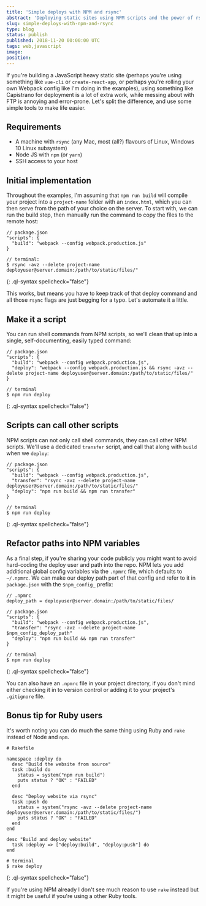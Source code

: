 ```yaml
---
title: 'Simple deploys with NPM and rsync'
abstract: 'Deploying static sites using NPM scripts and the power of rsync'
slug: simple-deploys-with-npm-and-rsync
type: blog
status: publish
published: 2018-11-20 00:00:00 UTC
tags: web,javascript
image: 
position: 
---
```


If you\'re building a JavaScript heavy static site (perhaps you\'re
using something like `vue-cli` or `create-react-app`, or perhaps you\'re
rolling your own Webpack config like I\'m doing in the examples), using
something like Capistrano for deployment is a lot of extra work, while
messing about with FTP is annoying and error-prone. Let\'s split the
difference, and use some simple tools to make life easier.

## Requirements

* A machine with `rsync` (any Mac, most (all?) flavours of Linux,
  Windows 10 Linux subsystem)
* Node JS with `npm` (or `yarn`)
* SSH access to your host

## Initial implementation

Throughout the examples, I\'m assuming that `npm run build` will compile
your project into a `project-name` folder with an `index.html`, which
you can then serve from the path of your choice on the server. To start
with, we can run the build step, then manually run the command to copy
the files to the remote host:

    // package.json
    "scripts": {
      "build": "webpack --config webpack.production.js"
    }
    
    // terminal:
    $ rsync -avz --delete project-name deployuser@server.domain:/path/to/static/files/"
{: .ql-syntax spellcheck="false"}

This works, but means you have to keep track of that deploy command and
all those `rsync` flags are just begging for a typo. Let\'s automate it
a little.

## Make it a script

You can run shell commands from NPM scripts, so we\'ll clean that up
into a single, self-documenting, easily typed command:

    // package.json
    "scripts": {
      "build": "webpack --config webpack.production.js",
      "deploy": "webpack --config webpack.production.js && rsync -avz --delete project-name deployuser@server.domain:/path/to/static/files/"
    }
    
    // terminal
    $ npm run deploy
{: .ql-syntax spellcheck="false"}

## Scripts can call other scripts

NPM scripts can not only call shell commands, they can call other NPM
scripts. We\'ll use a dedicated `transfer` script, and call that along
with `build` when we `deploy`\:

    // package.json
    "scripts": {
      "build": "webpack --config webpack.production.js",
      "transfer": "rsync -avz --delete project-name deployuser@server.domain:/path/to/static/files/"
      "deploy": "npm run build && npm run transfer"
    }
    
    // terminal
    $ npm run deploy
{: .ql-syntax spellcheck="false"}

## Refactor paths into NPM variables

As a final step, if you\'re sharing your code publicly you might want to
avoid hard-coding the deploy user and path into the repo. NPM lets you
add additional global config variables via the `.npmrc` file, which
defaults to `~/.npmrc`. We can make our deploy path part of that config
and refer to it in `package.json` with the `$npm_config_` prefix:

    // .npmrc
    deploy_path = deployuser@server.domain:/path/to/static/files/
    
    // package.json
    "scripts": {
      "build": "webpack --config webpack.production.js",
      "transfer": "rsync -avz --delete project-name $npm_config_deploy_path"
      "deploy": "npm run build && npm run transfer"
    }
    
    // terminal
    $ npm run deploy
{: .ql-syntax spellcheck="false"}

You can also have an `.npmrc` file in your project directory, if you
don\'t mind either checking it in to version control or adding it to
your project\'s `.gitignore` file.

## Bonus tip for Ruby users

It\'s worth noting you can do much the same thing using Ruby and `rake`
instead of Node and `npm`.

    # Rakefile
    
    namespace :deploy do
      desc "Build the website from source"
      task :build do
        status = system("npm run build")
        puts status ? "OK" : "FAILED"
      end
    
      desc "Deploy website via rsync"
      task :push do
        status = system("rsync -avz --delete project-name deployuser@server.domain:/path/to/static/files/")
        puts status ? "OK" : "FAILED"
      end
    end
    
    desc "Build and deploy website"
      task :deploy => ["deploy:build", "deploy:push"] do
    end
    
    # terminal
    $ rake deploy
{: .ql-syntax spellcheck="false"}

If you\'re using NPM already I don\'t see much reason to use `rake`
instead but it might be useful if you\'re using a other Ruby tools.


